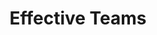 ---
# Featured tags need to have either the `list` or `grid` layout (PRO only).
layout: grid

# The title of the tag's page.
title: Effective Teams

# The name of the tag, used in a post's front matter (e.g. tags: [<slug>]).
slug: effective-teams

# (Optional) Write a short (~150 characters) description of this featured tag.
description: >
  Effective teams are groups of individuals who collaborate seamlessly, leveraging diverse skills and perspectives to achieve common goals. They thrive on clear communication, mutual trust, and a shared commitment to success.

# (Optional) You can disable grouping posts by date.
no_groups: false

# Exclude this example category from the sitemap.
# DON'T USE THIS SETTING IN YOUR CATEGORIES!
sitemap: false
---